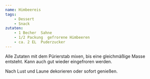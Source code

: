 ```yaml
---
name: Himbeereis
tags:
    - Dessert
    - Snack
zutaten:
    - 1 Becher  Sahne
    - 1/2 Packung  gefrorene Himbeeren
    - ca. 2 EL  Puderzucker
---
```


Alle Zutaten mit dem Pürierstab mixen, bis eine gleichmäßige Masse entsteht.
Kann auch gut wieder eingefroren werden.

Nach Lust und Laune dekorieren oder sofort genießen. 
